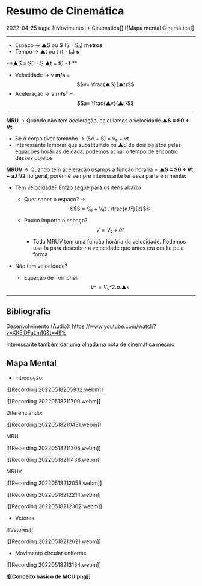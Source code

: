 # Resumo de Cinemática
2022-04-25
tags: [[Movimento → Cinemática]] [[Mapa mental Cinemática]]
                     
----------------------------------------------------
* Espaço → ▲S ou S (S - S₀) **metros**
* Tempo → ▲t ou t (t - t₀) **s**

**▲S = S0 - S
▲t = t0 - t                                                                                            **

* Velocidade →  v **m/s** = $$v= \frac{▲S}{▲t}$$
* Aceleração  → a  **m/s²** =  $$a= \frac{▲v}{▲t}$$

----------------------------------------------------

**MRU** → Quando não tem aceleração, calculamos a velocidade **▲S = S0 + Vt**

* Se o corpo tiver tamanho  → (Sc + S) = v₀ + vt
* Interessante lembrar que substituindo os ▲S de dois objetos pelas equações horárias de cada, podemos achar o tempo de encontro desses objetos


**MRUV** → Quando tem aceleração usamos a função horária = **▲S = S0 + Vt + a.t²/2** no geral, porém é sempre interessante ter essa parte em mente:

* Tem velocidade? Então segue para os itens abaixo
	* Quer saber o espaço?  → 
$$S = S₀ + V₀t . \frac{a.t²}{2}$$
	
	* Pouco importa o espaço?
		$$V = V₀ + at$$

		* Toda MRUV tem uma função horária da velocidade. Podemos usa-la para descobrir a velocidade que antes era oculta pela forma


* Não tem velocidade?
	* Equação de Torricheli
		$$V² = V₀²  2.a.▲s $$

-----------------------------------------------
## Bibliografia

Desenvolvimento (Áudio): 
https://www.youtube.com/watch?v=XK5lDFaLm10&t=491s

Interessante também dar uma olhada na nota de cinemática mesmo

## Mapa Mental

* Introdução:

![[Recording 20220518205932.webm]]


![[Recording 20220518211700.webm]]


Diferenciando:

![[Recording 20220518210431.webm]]

MRU


![[Recording 20220518211305.webm]]


![[Recording 20220518211438.webm]]

MRUV 


![[Recording 20220518212058.webm]]


![[Recording 20220518212214.webm]]


![[Recording 20220518212302.webm]]


* Vetores

[[Vetores]]

![[Recording 20220518212621.webm]]

* Movimento circular uniforme


![[Recording 20220518213134.webm]]

**![[Conceito básico de MCU.png]]**



